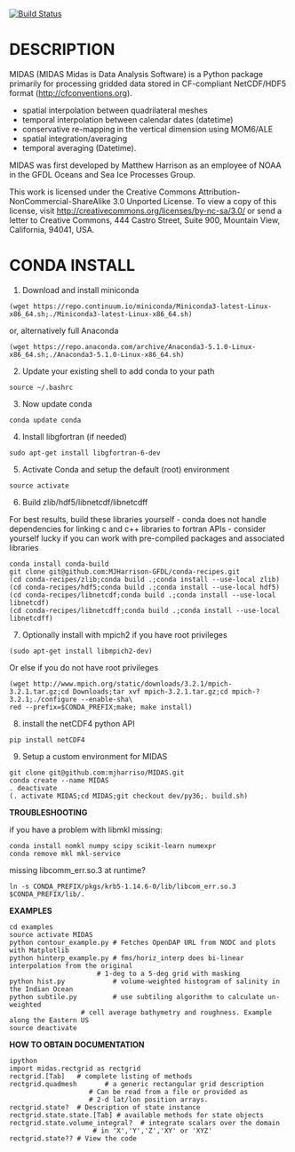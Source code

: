 [![Build Status](https://travis-ci.org/mjharriso/MIDAS.svg?branch=master)](https://travis-ci.org/mjharriso/MIDAS)

# DESCRIPTION

 MIDAS (MIDAS Midas is Data Analysis Software)
 is a Python package primarily for processing
 gridded data stored in CF-compliant NetCDF/HDF5 format
 (http://cfconventions.org).

 * spatial interpolation between quadrilateral meshes
 * temporal interpolation between calendar dates (datetime)
 * conservative re-mapping in the vertical dimension using MOM6/ALE
 * spatial integration/averaging
 * temporal averaging (Datetime).

 MIDAS was first developed by Matthew Harrison as an employee of NOAA in the
 GFDL Oceans and Sea Ice Processes Group.

 This work is licensed under the Creative Commons
 Attribution-NonCommercial-ShareAlike 3.0 Unported License.
 To view a copy of this license, visit
 http://creativecommons.org/licenses/by-nc-sa/3.0/
 or send a letter to Creative Commons, 444 Castro Street,
 Suite 900, Mountain View, California, 94041, USA.

# CONDA INSTALL

1. Download and install miniconda

```
(wget https://repo.continuum.io/miniconda/Miniconda3-latest-Linux-x86_64.sh;./Miniconda3-latest-Linux-x86_64.sh)
```

or, alternatively full Anaconda

```
(wget https://repo.anaconda.com/archive/Anaconda3-5.1.0-Linux-x86_64.sh;./Anaconda3-5.1.0-Linux-x86_64.sh)
```

2. Update your existing shell to add conda to your path

```
source ~/.bashrc
```

3. Now update conda

```
conda update conda
```

4. Install libgfortran (if needed)

```
sudo apt-get install libgfortran-6-dev
```

5. Activate Conda and setup the default (root) environment

```
source activate
```

6. Build zlib/hdf5/libnetcdf/libnetcdff

For best results, build these libraries yourself - conda does not handle dependencies for linking c and c++ libraries to fortran APIs - consider yourself lucky if you can work with pre-compiled packages and associated libraries

```
conda install conda-build
git clone git@github.com:MJHarrison-GFDL/conda-recipes.git
(cd conda-recipes/zlib;conda build .;conda install --use-local zlib)
(cd conda-recipes/hdf5;conda build .;conda install --use-local hdf5)
(cd conda-recipes/libnetcdf;conda build .;conda install --use-local libnetcdf)
(cd conda-recipes/libnetcdff;conda build .;conda install --use-local libnetcdff)
```

7. Optionally install with mpich2 if you have root privileges

```
(sudo apt-get install libmpich2-dev)
```

Or else if you do not have root privileges

```
(wget http://www.mpich.org/static/downloads/3.2.1/mpich-3.2.1.tar.gz;cd Downloads;tar xvf mpich-3.2.1.tar.gz;cd mpich-?3.2.1;./configure --enable-sha\
red --prefix=$CONDA_PREFIX;make; make install)
```


8. install the netCDF4 python API

```
pip install netCDF4
```

9. Setup a custom environment for MIDAS

```
git clone git@github.com:mjharriso/MIDAS.git
conda create --name MIDAS
. deactivate
(. activate MIDAS;cd MIDAS;git checkout dev/py36;. build.sh)
```

**TROUBLESHOOTING**

if you have a problem with libmkl missing:

```
conda install nomkl numpy scipy scikit-learn numexpr
conda remove mkl mkl-service
```

missing libcomm_err.so.3 at runtime?

```
ln -s CONDA_PREFIX/pkgs/krb5-1.14.6-0/lib/libcom_err.so.3 $CONDA_PREFIX/lib/.
```


**EXAMPLES**

```
cd examples
source activate MIDAS
python contour_example.py # Fetches OpenDAP URL from NODC and plots with Matplotlib
python hinterp_example.py # fms/horiz_interp does bi-linear interpolation from the original
                 	  # 1-deg to a 5-deg grid with masking
python hist.py            # volume-weighted histogram of salinity in the Indian Ocean
python subtile.py         # use subtiling algorithm to calculate un-weighted
 	       		  # cell average bathymetry and roughness. Example along the Eastern US
source deactivate
```

**HOW TO OBTAIN DOCUMENTATION**

```
ipython
import midas.rectgrid as rectgrid
rectgrid.[Tab]   # complete listing of methods
rectgrid.quadmesh       # a generic rectangular grid description
				    # Can be read from a file or provided as
				    # 2-d lat/lon position arrays.
rectgrid.state?  # Description of state instance
rectgrid.state.state.[Tab] # available methods for state objects
rectgrid.state.volume_integral?  # integrate scalars over the domain
				     # in 'X','Y','Z','XY' or 'XYZ'
rectgrid.state?? # View the code
```
